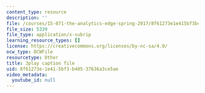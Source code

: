 ```yaml
---
content_type: resource
description: ''
file: /courses/15-071-the-analytics-edge-spring-2017/8f61273e1e415bf3b40537636a3ce5ae_12KzzzmaYrw.vtt
file_size: 5339
file_type: application/x-subrip
learning_resource_types: []
license: https://creativecommons.org/licenses/by-nc-sa/4.0/
ocw_type: OCWFile
resourcetype: Other
title: 3play caption file
uid: 8f61273e-1e41-5bf3-b405-37636a3ce5ae
video_metadata:
  youtube_id: null
---
```

